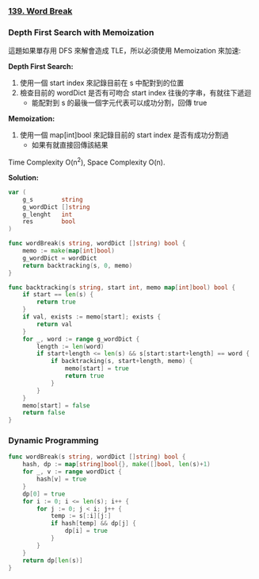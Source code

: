 ### [139. Word Break]

### Depth First Search with Memoization

這題如果單存用 DFS 來解會造成 TLE，所以必須使用 Memoization 來加速:

**Depth First Search:**
1.  使用一個 start index 來記錄目前在 s 中配對到的位置
2.  檢查目前的 wordDict 是否有可吻合 start index 往後的字串，有就往下遞迴
    -   能配對到 s 的最後一個字元代表可以成功分割，回傳 true

**Memoization:**
1.  使用一個 map[int]bool 來記錄目前的 start index 是否有成功分割過
    -   如果有就直接回傳該結果

Time Complexity O(n<sup>2</sup>), Space Complexity O(n).

**Solution:**
```go
var (
	g_s        string
	g_wordDict []string
	g_lenght   int
	res        bool
)

func wordBreak(s string, wordDict []string) bool {
    memo := make(map[int]bool)
    g_wordDict = wordDict
    return backtracking(s, 0, memo)
}

func backtracking(s string, start int, memo map[int]bool) bool {
    if start == len(s) {
        return true
    }
    if val, exists := memo[start]; exists {
        return val
    }
    for _, word := range g_wordDict {
        length := len(word)
        if start+length <= len(s) && s[start:start+length] == word {
            if backtracking(s, start+length, memo) {
                memo[start] = true
                return true
            }
        }
    }
    memo[start] = false
    return false
}
```

### Dynamic Programming

```go
func wordBreak(s string, wordDict []string) bool {
    hash, dp := map[string]bool{}, make([]bool, len(s)+1)
    for _, v := range wordDict {
        hash[v] = true
    }   
    dp[0] = true
    for i := 0; i <= len(s); i++ {
        for j := 0; j < i; j++ {
            temp := s[:i][j:]
            if hash[temp] && dp[j] {
                dp[i] = true
            }
        }
    }   
    return dp[len(s)]
}
```

[139. Word Break]: https://leetcode.com/problems/word-break/